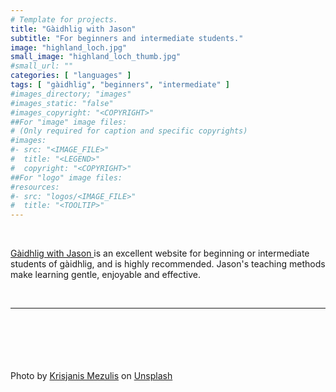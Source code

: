 ```yaml
---
# Template for projects.
title: "Gàidhlig with Jason"
subtitle: "For beginners and intermediate students."
image: "highland_loch.jpg"
small_image: "highland_loch_thumb.jpg"
#small_url: ""
categories: [ "languages" ]
tags: [ "gàidhlig", "beginners", "intermediate" ]
#images_directory; "images"
#images_static: "false"
#images_copyright: "<COPYRIGHT>"
##For "image" image files:
# (Only required for caption and specific copyrights)
#images:
#- src: "<IMAGE_FILE>"
#  title: "<LEGEND>"
#  copyright: "<COPYRIGHT>"
##For "logo" image files:
#resources:
#- src: "logos/<IMAGE_FILE>"
#  title: "<TOOLTIP>"
---
```

<br>

<a href="https://gaelicwithjason.thinkific.com/" target="blank"> Gàidhlig with Jason </a> is an excellent website for beginning or intermediate students of gàidhlig, and is highly recommended. Jason's teaching methods make learning gentle, enjoyable and effective.  

<br>

---

<br>
<br>
<br>
<br>
<br>
<span>Photo by <a href="https://unsplash.com/@krisijanis?utm_source=unsplash&amp;utm_medium=referral&amp;utm_content=creditCopyText" data-jzz-gui-player="true">Krisjanis Mezulis</a> on <a href="https://unsplash.com/s/photos/scotland-highlands?utm_source=unsplash&amp;utm_medium=referral&amp;utm_content=creditCopyText" data-jzz-gui-player="true">Unsplash</a></span>


